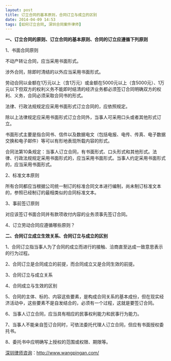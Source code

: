 ```yaml
---
layout: post
title: 订立合同的基本原则，合同订立与成立的区别
date: 2014-04-09 14:53
tags: [如何订立合同, 深圳合同案件律师]
---
```

<strong>一、订立合同的原则、订立合同的基本原则、合同的订立应遵循下列原则</strong>

1、书面合同原则

不动产转让合同，应当采用书面形式。

涉外合同，除即时清结的以外应当采用书面形式。

劳动合同以金额在1万元以上（含1万元）或金额在5000元以上（含5000元）、1万元以下但双方的权利义务不能即时结清的经济业务都必须签订合同明确双方的权利、义务，合同必须采取合同书的形式。

法律、行政法规规定应采用书面形式订立合同的，应依照规定。

除以上法律规定应采用书面形式订立合同外，当事人可采用口头或者其他形式订立。

书面形式主要是指合同书、信件以及数据电文（包括电报、电传、传真、电子数据交换和电子邮件）等可以有形地表现所载内容的形式。

合同法第10条规定：当事人订立合同，有书面形式、口头形式和其他形式。法律、行政法规规定采用书面形式的，应当采用书面形式。当事人约定采用书面形式的，应当采用书面形式。

2、标准文本原则

所有合同都应当根据公司统一制订的标准合同文本进行编制，尚未制订标准文本的，参照已经制订的最相类似的合同标准文本。

3、事前签订原则

对应该签订书面合同并有款项收付内容的业务须事先签订合同。

4、订立劳动合同应遵循哪些原则？

<strong>二、合同订立成立生效关系、合同订立与成立的区别</strong>

1、合同订立指当事人为了合同的成立而进行的接触、洽商直至达成一致意思表示的行为过程。

2、合同订立是合同成立的前提，而合同成立又是合同生效的前提。

3、合同订立与成立关系

4、合同成立与生效的区别

5、合同的主体、标的、内容这些要素，是构成合同关系的基本成份，但在现实经济活动中，这些要素不是自发结合的，必须有一个过程，这就是要签订合同。

6、当事人订立合同，应当具有相应的民事权利能力和民事行为能力。

7、当事人不能亲自签订合同时，可依法委托代理人订立合同，但应有书面授权委托书。

8、委托书中应明确写上授权的范围或权限、期限等。

<a href="http://www.wangpingan.com/">深圳律师咨询</a>：<a href="http://www.wangpingan.com/">http://www.wangpingan.com/</a>

